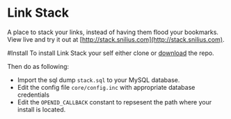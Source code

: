 Link Stack
==========
A place to stack your links, instead of having them flood your bookmarks. View live and try it out at [http://stack.snilius.com](http://stack.snilius.com).

#Install
To install Link Stack your self either clone or [download](https://github.com/victorhaggqvist/xquisitor/archive/master.zip) the repo.

Then do as following:

- Import the sql dump `stack.sql` to your MySQL database.
- Edit the config file `core/config.inc` with appropriate database credentials
- Edit the `OPENID_CALLBACK` constant to repsesent the path where your install is located.
